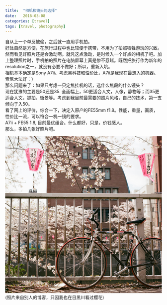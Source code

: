 ```yaml
---
title:  "相机和镜头的选择"
date:   2016-03-08 
categories: [travel]
tags: [travel, photography]
---
```

自从上一个单反被偷，之后就一直用手机拍。  
好处自然是方便，在旅行过程中也比较便于携带，不用为了拍照牺牲游玩的兴致。  
然而看见好照片还是会激动啊。就凭这点激动，是时候入一个好点的相机了吧。加上整理照片时，手机拍的照片在电脑屏幕上真是惨不忍睹。既然把旅行作为新年的resolution之一，就没有必要不做好；所以，重新入坑。  
相机基本确定是Sony A7ii。考虑黑科技和性价比，A7ii是我现在最想入的机器。索尼大法好：）  
那么问题来了：如果只考虑一只定焦挂机的话，选什么焦段的什么镜头？  
现在犹豫的主要是50还是35. 全画幅上，50更适合人文，人像，静物等；而35更适合人文，抓拍，街景等。考虑到我目前最需要的照片风格，自己的技术，第一支倾向于入50。  
看了网上的评价，综合一下，决定入原产的FE55mm f1.8。性能，重量，画质，性价比一流，可以符合一机一镜的要求。  
A7ii + FE55 1.8, 目前最优组合。什么都好，只是，价钱感人。  
那么，多拍几张好照片吧。 

![headimage](/images/blogs/cherryblossom.jpg)
(照片来自别人的博客，只因我也在目黑川看过樱花)
 
